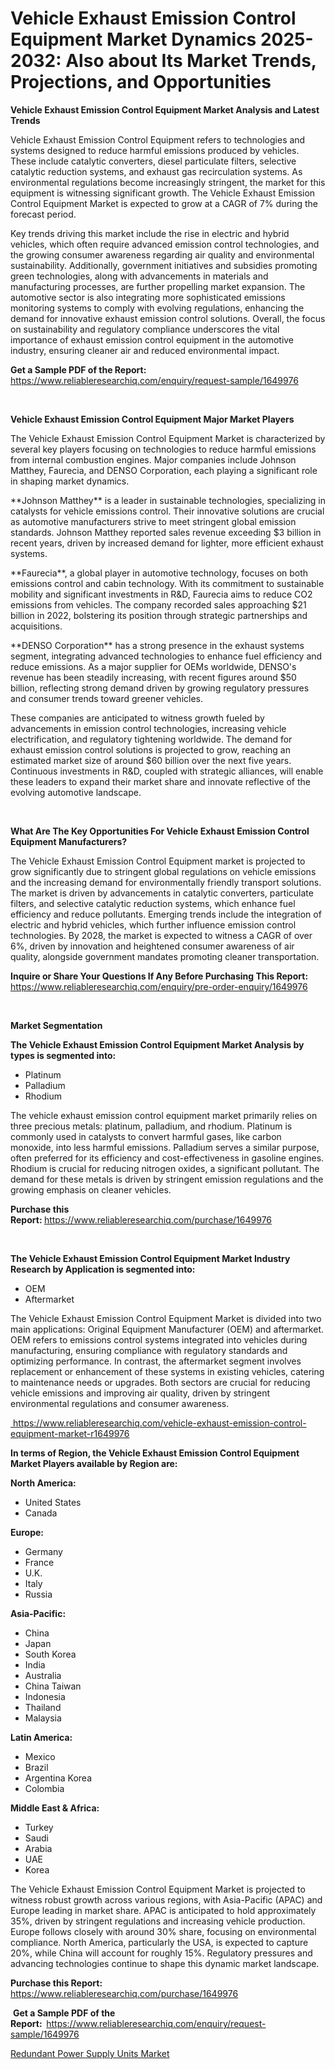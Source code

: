 <p><h1>Vehicle Exhaust Emission Control Equipment Market Dynamics 2025-2032: Also about Its Market Trends, Projections, and Opportunities</h1></p><p><strong>Vehicle Exhaust Emission Control Equipment Market Analysis and Latest Trends</strong></p>
<p><p>Vehicle Exhaust Emission Control Equipment refers to technologies and systems designed to reduce harmful emissions produced by vehicles. These include catalytic converters, diesel particulate filters, selective catalytic reduction systems, and exhaust gas recirculation systems. As environmental regulations become increasingly stringent, the market for this equipment is witnessing significant growth. The Vehicle Exhaust Emission Control Equipment Market is expected to grow at a CAGR of 7% during the forecast period.</p><p>Key trends driving this market include the rise in electric and hybrid vehicles, which often require advanced emission control technologies, and the growing consumer awareness regarding air quality and environmental sustainability. Additionally, government initiatives and subsidies promoting green technologies, along with advancements in materials and manufacturing processes, are further propelling market expansion. The automotive sector is also integrating more sophisticated emissions monitoring systems to comply with evolving regulations, enhancing the demand for innovative exhaust emission control solutions. Overall, the focus on sustainability and regulatory compliance underscores the vital importance of exhaust emission control equipment in the automotive industry, ensuring cleaner air and reduced environmental impact.</p></p>
<p><strong>Get a Sample PDF of the Report:&nbsp;</strong> <a href="https://www.reliableresearchiq.com/enquiry/request-sample/1649976?utm_campaign=3542&utm_medium=2&utm_source=Github&utm_content=ia&utm_term=23032025&utm_id=vehicle-exhaust-emission-control-equipment">https://www.reliableresearchiq.com/enquiry/request-sample/1649976</a></p>
<p>&nbsp;</p>
<p><strong>Vehicle Exhaust Emission Control Equipment Major Market Players</strong></p>
<p><p>The Vehicle Exhaust Emission Control Equipment Market is characterized by several key players focusing on technologies to reduce harmful emissions from internal combustion engines. Major companies include Johnson Matthey, Faurecia, and DENSO Corporation, each playing a significant role in shaping market dynamics.</p><p>**Johnson Matthey** is a leader in sustainable technologies, specializing in catalysts for vehicle emissions control. Their innovative solutions are crucial as automotive manufacturers strive to meet stringent global emission standards. Johnson Matthey reported sales revenue exceeding $3 billion in recent years, driven by increased demand for lighter, more efficient exhaust systems.</p><p>**Faurecia**, a global player in automotive technology, focuses on both emissions control and cabin technology. With its commitment to sustainable mobility and significant investments in R&D, Faurecia aims to reduce CO2 emissions from vehicles. The company recorded sales approaching $21 billion in 2022, bolstering its position through strategic partnerships and acquisitions.</p><p>**DENSO Corporation** has a strong presence in the exhaust systems segment, integrating advanced technologies to enhance fuel efficiency and reduce emissions. As a major supplier for OEMs worldwide, DENSO's revenue has been steadily increasing, with recent figures around $50 billion, reflecting strong demand driven by growing regulatory pressures and consumer trends toward greener vehicles.</p><p>These companies are anticipated to witness growth fueled by advancements in emission control technologies, increasing vehicle electrification, and regulatory tightening worldwide. The demand for exhaust emission control solutions is projected to grow, reaching an estimated market size of around $60 billion over the next five years. Continuous investments in R&D, coupled with strategic alliances, will enable these leaders to expand their market share and innovate reflective of the evolving automotive landscape.</p></p>
<p>&nbsp;</p>
<p><strong>What Are The Key Opportunities For Vehicle Exhaust Emission Control Equipment Manufacturers?</strong></p>
<p><p>The Vehicle Exhaust Emission Control Equipment market is projected to grow significantly due to stringent global regulations on vehicle emissions and the increasing demand for environmentally friendly transport solutions. The market is driven by advancements in catalytic converters, particulate filters, and selective catalytic reduction systems, which enhance fuel efficiency and reduce pollutants. Emerging trends include the integration of electric and hybrid vehicles, which further influence emission control technologies. By 2028, the market is expected to witness a CAGR of over 6%, driven by innovation and heightened consumer awareness of air quality, alongside government mandates promoting cleaner transportation.</p></p>
<p><strong>Inquire or Share Your Questions If Any Before Purchasing This Report:</strong> <a href="https://www.reliableresearchiq.com/enquiry/pre-order-enquiry/1649976?utm_campaign=3542&utm_medium=2&utm_source=Github&utm_content=ia&utm_term=23032025&utm_id=vehicle-exhaust-emission-control-equipment">https://www.reliableresearchiq.com/enquiry/pre-order-enquiry/1649976</a></p>
<p>&nbsp;</p>
<p><strong>Market Segmentation</strong></p>
<p><strong>The Vehicle Exhaust Emission Control Equipment Market Analysis by types is segmented into:</strong></p>
<p><ul><li>Platinum</li><li>Palladium</li><li>Rhodium</li></ul></p>
<p><p>The vehicle exhaust emission control equipment market primarily relies on three precious metals: platinum, palladium, and rhodium. Platinum is commonly used in catalysts to convert harmful gases, like carbon monoxide, into less harmful emissions. Palladium serves a similar purpose, often preferred for its efficiency and cost-effectiveness in gasoline engines. Rhodium is crucial for reducing nitrogen oxides, a significant pollutant. The demand for these metals is driven by stringent emission regulations and the growing emphasis on cleaner vehicles.</p></p>
<p><strong>Purchase this Report:&nbsp;</strong><a href="https://www.reliableresearchiq.com/purchase/1649976?utm_campaign=3542&utm_medium=2&utm_source=Github&utm_content=ia&utm_term=23032025&utm_id=vehicle-exhaust-emission-control-equipment">https://www.reliableresearchiq.com/purchase/1649976</a></p>
<p>&nbsp;</p>
<p><strong>The Vehicle Exhaust Emission Control Equipment Market Industry Research by Application is segmented into:</strong></p>
<p><ul><li>OEM</li><li>Aftermarket</li></ul></p>
<p><p>The Vehicle Exhaust Emission Control Equipment Market is divided into two main applications: Original Equipment Manufacturer (OEM) and aftermarket. OEM refers to emissions control systems integrated into vehicles during manufacturing, ensuring compliance with regulatory standards and optimizing performance. In contrast, the aftermarket segment involves replacement or enhancement of these systems in existing vehicles, catering to maintenance needs or upgrades. Both sectors are crucial for reducing vehicle emissions and improving air quality, driven by stringent environmental regulations and consumer awareness.</p></p>
<p><a href="https://www.reliableresearchiq.com/vehicle-exhaust-emission-control-equipment-market-r1649976?utm_campaign=3542&utm_medium=2&utm_source=Github&utm_content=ia&utm_term=23032025&utm_id=vehicle-exhaust-emission-control-equipment">&nbsp;https://www.reliableresearchiq.com/vehicle-exhaust-emission-control-equipment-market-r1649976</a></p>
<p><strong>In terms of Region, the Vehicle Exhaust Emission Control Equipment Market Players available by Region are:</strong></p>
<p>
    <p> <strong> North America: </strong>
        <ul>
            <li>United States</li>
            <li>Canada</li>
        </ul>
        </p> 
    <p> <strong> Europe: </strong>
        <ul>
            <li>Germany</li>
            <li>France</li>
            <li>U.K.</li>
            <li>Italy</li>
            <li>Russia</li>
        </ul>
        </p> 
    <p> <strong> Asia-Pacific: </strong>
        <ul>
            <li>China</li>
            <li>Japan</li>
            <li>South Korea</li>
            <li>India</li>
            <li>Australia</li>
            <li>China Taiwan</li>
            <li>Indonesia</li>
            <li>Thailand</li>
            <li>Malaysia</li>
        </ul>
        </p> 
    <p> <strong> Latin America: </strong>
        <ul>
            <li>Mexico</li>
            <li>Brazil</li>
            <li>Argentina Korea</li>
            <li>Colombia</li>
        </ul>
        </p> 
    <p> <strong> Middle East & Africa: </strong>
        <ul>
            <li>Turkey</li>
            <li>Saudi</li>
            <li>Arabia</li>
            <li>UAE</li>
            <li>Korea</li>
        </ul>
    </p>
    </p>
<p><p>The Vehicle Exhaust Emission Control Equipment Market is projected to witness robust growth across various regions, with Asia-Pacific (APAC) and Europe leading in market share. APAC is anticipated to hold approximately 35%, driven by stringent regulations and increasing vehicle production. Europe follows closely with around 30% share, focusing on environmental compliance. North America, particularly the USA, is expected to capture 20%, while China will account for roughly 15%. Regulatory pressures and advancing technologies continue to shape this dynamic market landscape.</p></p>
<p><strong>Purchase this Report: </strong><a href="https://www.reliableresearchiq.com/purchase/1649976?utm_campaign=3542&utm_medium=2&utm_source=Github&utm_content=ia&utm_term=23032025&utm_id=vehicle-exhaust-emission-control-equipment">https://www.reliableresearchiq.com/purchase/1649976</a></p>
<p>&nbsp;<strong>Get a Sample PDF of the Report:&nbsp;&nbsp;</strong><a href="https://www.reliableresearchiq.com/enquiry/request-sample/1649976?utm_campaign=3542&utm_medium=2&utm_source=Github&utm_content=ia&utm_term=23032025&utm_id=vehicle-exhaust-emission-control-equipment">https://www.reliableresearchiq.com/enquiry/request-sample/1649976</a></p>
<p><strong></strong></p>
<p><p><a href="https://github.com/oshrykauraj7/Market-Research-Report-List-1/blob/main/redundant-power-supply-units-market.md?utm_campaign=3542&utm_medium=2&utm_source=Github&utm_content=ia&utm_term=23032025&utm_id=vehicle-exhaust-emission-control-equipment">Redundant Power Supply Units Market</a></p></p>